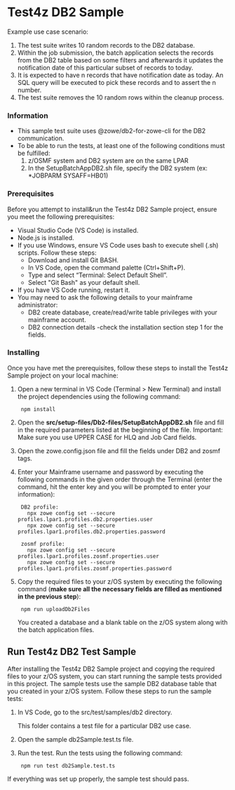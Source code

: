 # Test4z DB2 Sample

Example use case scenario:

1. The test suite writes 10 random records to the DB2 database.
2. Within the job submission, the batch application selects the records from the DB2 table based on some filters and afterwards it updates the notification date of this particular subset of records to today.
3. It is expected to have n records that have notification date as today. An SQL query will be executed to pick these records and to assert the n number.
4. The test suite removes the 10 random rows within the cleanup process.


### Information
* This sample test suite uses @zowe/db2-for-zowe-cli for the DB2 communication.
* To be able to run the tests, at least one of the following conditions must be fulfilled:
    1. z/OSMF system and DB2 system are on the same LPAR
    2. In the SetupBatchAppDB2.sh file, specify the DB2 system (ex: *JOBPARM SYSAFF=HB01)

### Prerequisites
Before you attempt to install&run the Test4z DB2 Sample project, ensure you meet the following prerequisites:

*   Visual Studio Code (VS Code) is installed.
*   Node.js is installed.
*   If you use Windows, ensure VS Code uses bash to execute shell (.sh) scripts. Follow these steps:
    *   Download and install Git BASH.
    *   In VS Code, open the command palette (Ctrl+Shift+P).
    *   Type and select “Terminal: Select Default Shell”.
    *   Select "Git Bash" as your default shell.
*   If you have VS Code running, restart it.
*   You may need to ask the following details to your mainframe administrator:
    *   DB2 create database, create/read/write table privileges with your mainframe account.
    *   DB2 connection details -check the installation section step 1 for the fields.

   
### Installing
Once you have met the prerequisites, follow these steps to install the Test4z Sample project on your local machine:

1. Open a new terminal in VS Code (Terminal > New Terminal) and install the project dependencies using the following command:

        npm install

2. Open the **src/setup-files/Db2-files/SetupBatchAppDB2.sh** file and fill in the required parameters listed at the beginning of the file. Important: Make sure you use UPPER CASE for HLQ and Job Card fields.

3. Open the zowe.config.json file and fill the fields under DB2 and zosmf tags.

4. Enter your Mainframe username and password by executing the following commands in the given order through the Terminal (enter the command, hit the enter key and you will be prompted to enter  your information):
        
        DB2 profile:
          npx zowe config set --secure profiles.lpar1.profiles.db2.properties.user 
          npx zowe config set --secure profiles.lpar1.profiles.db2.properties.password
          
        zosmf profile:
          npx zowe config set --secure profiles.lpar1.profiles.zosmf.properties.user 
          npx zowe config set --secure profiles.lpar1.profiles.zosmf.properties.password
             
5. Copy the required files to your z/OS system by executing the following command (**make sure all the necessary fields are filled as mentioned in the previous step**):
        
        npm run uploadDb2Files
        
   You created  a database and a blank table on the z/OS system along with the batch application files.
              
## Run Test4z DB2 Test Sample
After installing the Test4z DB2 Sample project and copying the required files to your z/OS system, you can start running the sample tests provided in this project. The sample tests use the sample DB2 database table that you created in your z/OS system. Follow these steps to run the sample tests:

  1. In VS Code, go to the src/test/samples/db2 directory.
  
     This folder contains a test file for a particular DB2 use case.

  2. Open the sample db2Sample.test.ts file.

  4. Run the test. Run the tests using the following command:

          npm run test db2Sample.test.ts 
  
If everything was set up properly, the sample test should pass.
 